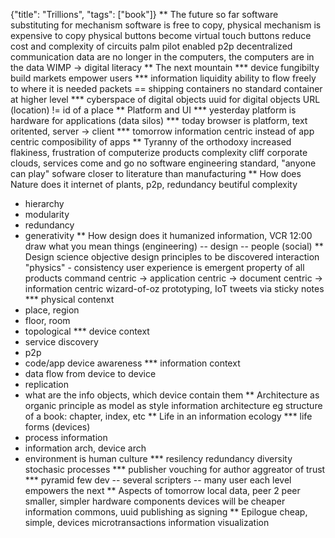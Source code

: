{"title": "Trillions", "tags": ["book"]}
** The future so far
software substituting for mechanism
software is free to copy, physical mechanism is expensive to copy
physical buttons become virtual touch buttons
reduce cost and complexity of circuits
palm pilot enabled p2p decentralized communication
data are no longer in the computers, the computers are in the data
WIMP -> digital literacy
** The next mountain
*** device fungibilty
build markets
empower users
*** information liquidity
ability to flow freely to where it is needed
packets == shipping containers
no standard container at higher level
*** cyberspace of digital objects
uuid for digital objects
URL (location) != id of a place
** Platform and UI
*** yesterday
platform is hardware for applications (data silos)
*** today
browser is platform, text oritented, server -> client
*** tomorrow
information centric instead of app centric
composibility of apps
** Tyranny of the orthodoxy
increased flakiness, frustration of computerize products
complexity cliff
corporate clouds, services come and go
no software engineering standard, "anyone can play"
sofware closer to literature than manufacturing
** How does Nature does it
internet of plants, p2p, redundancy
beutiful complexity
 * hierarchy
 * modularity
 * redundancy
 * generativity
** How design does it
humanized information, VCR 12:00
draw what you mean
things (engineering) -- design -- people (social)
** Design science
objective design principles to be discovered
interaction "physics" - consistency
user experience is emergent property of all products
command centric -> application centric -> document centric -> information centric
wizard-of-oz prototyping, IoT tweets via sticky notes
*** physical contenxt
 * place, region
 * floor, room
 * topological
*** device context
 * service discovery
 * p2p
 * code/app device awareness
*** information context
 * data flow from device to device
 * replication
 * what are the info objects, which device contain them
** Architecture
as organic principle
as model
as style
information architecture
eg structure of a book: chapter, index, etc
** Life in an information ecology
*** life forms (devices)
 * process information
 * information arch, device arch
 * environment is human culture
*** resilency
 redundancy
 diversity
 stochasic processes
*** publisher vouching for author
aggreator of trust
*** pyramid
few dev -- several scripters -- many user
each level empowers the next
** Aspects of tomorrow
local data, peer 2 peer
smaller, simpler hardware components
devices will be cheaper
information commons, uuid
publishing as signing
** Epilogue
cheap, simple, devices
microtransactions
information visualization
